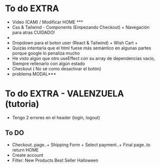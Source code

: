 
# To do EXTRA 
- Video (CAM) / Modificar HOME ***
- Css & Tailwind - Components (Empezando Checkout) + Navegación para atras CUIDADO!
- 
- Dropdown para el boton user (React & Tailwind) + Wish Cart + 
- Quizás intentaría que el html fuese más semántico en algunas partes porque google lo penaliza mucho 
- He visto algún que otro useEffect con su array de dependencias vacío, Siempre rellenarlo con algún estado
- Checkout ( No sé como desactivar el botón)
- problema MODAL***

# To do EXTRA - VALENZUELA (tutoria)
- Tengo 2 errores en el header (login, logout)

## To DO
- Checkout..page..+ Shipping Form + Select payment..+ Final page..to return HOME
- Create account
- Filter: 
New Products
Best Seller
Halloween